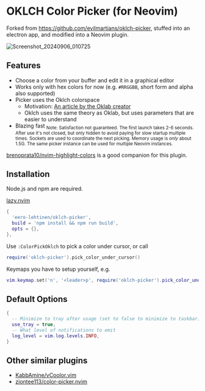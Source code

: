 # OKLCH Color Picker (for Neovim)

Forked from https://github.com/evilmartians/oklch-picker,
stuffed into an electron app, and modified into a Neovim plugin.

![Screenshot_20240906_010725](https://github.com/user-attachments/assets/81dd8d08-1c3a-499e-931e-774dc1d8461c)

## Features

- Choose a color from your buffer and edit it in a graphical editor
- Works only with hex colors for now (e.g. `#RRGGBB`, short form and alpha also supported)
- Picker uses the Oklch colorspace
  - Motivation: [An article by the Oklab creator](https://bottosson.github.io/posts/oklab/)
  - Oklch uses the same theory as Oklab, but uses parameters that are easier to understand
- Blazing fast <sub>Note: Satisfaction not guaranteed. The first launch takes 2-6 seconds. After use it's not closed, but only hidden to avoid paying for slow startup multiple times. Sockets are used to coordinate the next picking. Memory usage is _only_ about 1.5G. The same picker instance can be used for multiple Neovim instances.</sub>

[brenoprata10/nvim-highlight-colors](https://github.com/brenoprata10/nvim-highlight-colors) is a good companion for this plugin.

## Installation

Node.js and npm are required.

[lazy.nvim](https://github.com/folke/lazy.nvim)

```lua
{
  'eero-lehtinen/oklch-picker',
  build = 'npm install && npm run build',
  opts = {},
},
```

Use `:ColorPickOklch` to pick a color under cursor, or call 
```lua
require('oklch-picker').pick_color_under_cursor()
```

Keymaps you have to setup yourself, e.g. 
```lua
vim.keymap.set('n', '<leader>p', require('oklch-picker').pick_color_under_cursor)
```

## Default Options

```lua
{
  -- Minimize to tray after usage (set to false to minimize to taskbar)
  use_tray = true,
  -- What level of notifications to emit
  log_level = vim.log.levels.INFO,
}
```

## Other similar plugins
- [KabbAmine/vCoolor.vim](https://github.com/KabbAmine/vCoolor.vim)
- [ziontee113/color-picker.nvim](https://github.com/ziontee113/color-picker.nvim)
